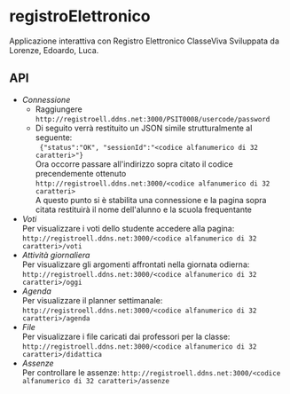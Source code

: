 # registroElettronico
Applicazione interattiva con Registro Elettronico ClasseViva
Sviluppata da Lorenze, Edoardo, Luca.


## API

* *Connessione*
  * Raggiungere `http://registroell.ddns.net:3000/PSIT0008/usercode/password`
  * Di seguito verrà restituito un JSON simile strutturalmente al seguente:<br />
    ` {"status":"OK", "sessionId":"<codice alfanumerico di 32 caratteri>"}` <br />
    Ora occorre passare all'indirizzo sopra citato il codice precendemente ottenuto<br />
    `http://registroell.ddns.net:3000/<codice alfanumerico di 32 caratteri>`<br />
    A questo punto si è stabilita una connessione e la pagina sopra citata restituirà il nome dell'alunno e la scuola frequentante
* *Voti*<br />
  Per visualizzare i voti dello studente accedere alla pagina:<br />
  `http://registroell.ddns.net:3000/<codice alfanumerico di 32 caratteri>/voti`
* *Attività giornaliera*<br />
	Per visualizzare gli argomenti affrontati nella giornata odierna:<br />
  `http://registroell.ddns.net:3000/<codice alfanumerico di 32 caratteri>/oggi`
* *Agenda*<br />
  Per visualizzare il planner settimanale:<br />
  `http://registroell.ddns.net:3000/<codice alfanumerico di 32 caratteri>/agenda`
* *File*<br />
  Per visualizzare i file caricati dai professori per la classe:<br />
  `http://registroell.ddns.net:3000/<codice alfanumerico di 32 caratteri>/didattica`
* *Assenze*<br />
  Per controllare le assenze:
  `http://registroell.ddns.net:3000/<codice alfanumerico di 32 caratteri>/assenze`

